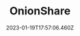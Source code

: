 ---
title: OnionShare
# Before you add, verify that the language is supported. Use ISO 639-1 code only without country code. ms instead of ms_MY. If the source language is English, do not add to the list.
languages:
  - en
  - km
website: https://onionshare.org/
cover: /files/onionshare.jpg
tags:
  - Documentation & Data Management
categories:
  - Digital Security Tools
  - File Sharing
  - Onion Routing
credits: Text by Khairil Zhafri/EngageMedia.
date: 2023-01-19T17:57:06.460Z
---